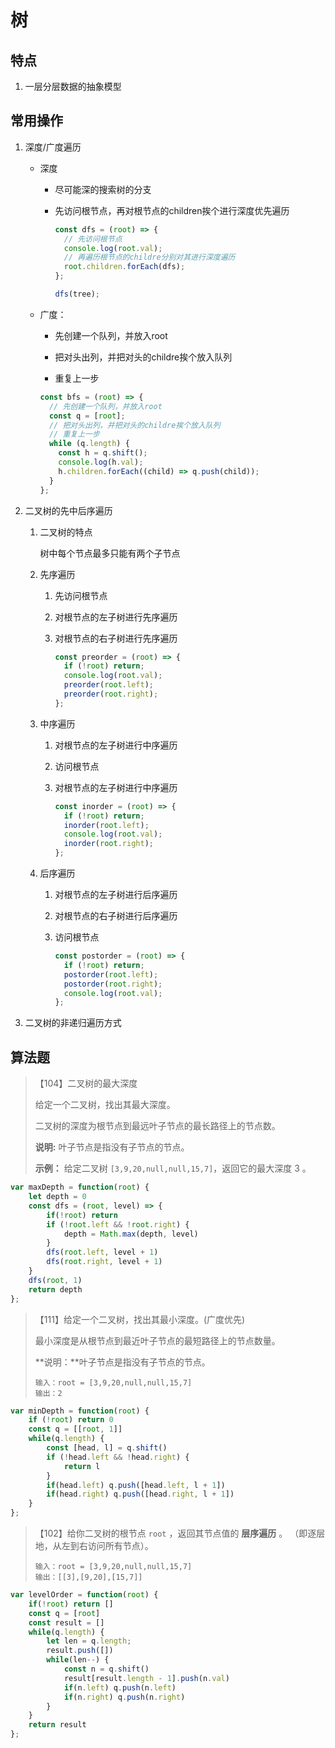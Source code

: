 # 树

## 特点

1. 一层分层数据的抽象模型

## 常用操作

1. 深度/广度遍历

   - 深度

     - 尽可能深的搜索树的分支

     - 先访问根节点，再对根节点的children挨个进行深度优先遍历

       ```js
       const dfs = (root) => {
         // 先访问根节点
         console.log(root.val);
         // 再遍历根节点的childre分别对其进行深度遍历
         root.children.forEach(dfs);
       };
       
       dfs(tree);
       ```

       

   - 广度：

     - 先创建一个队列，并放入root

     -   把对头出列，并把对头的childre挨个放入队列

     -  重复上一步

       ```js
       const bfs = (root) => {
         // 先创建一个队列，并放入root
         const q = [root];
         // 把对头出列，并把对头的childre挨个放入队列
         // 重复上一步
         while (q.length) {
           const h = q.shift();
           console.log(h.val);
           h.children.forEach((child) => q.push(child));
         }
       };
       ```

       

2. 二叉树的先中后序遍历

   1. 二叉树的特点

      树中每个节点最多只能有两个子节点

   2. 先序遍历

      1. 先访问根节点

      2. 对根节点的左子树进行先序遍历

      3. 对根节点的右子树进行先序遍历

         ```js
         const preorder = (root) => {
           if (!root) return;
           console.log(root.val);
           preorder(root.left);
           preorder(root.right);
         };
         ```

         

   3. 中序遍历

      1. 对根节点的左子树进行中序遍历

      2. 访问根节点

      3. 对根节点的左子树进行中序遍历

         ```js
         const inorder = (root) => {
           if (!root) return;
           inorder(root.left);
           console.log(root.val);
           inorder(root.right);
         };
         ```

         

   4. 后序遍历

      1. 对根节点的左子树进行后序遍历

      2. 对根节点的右子树进行后序遍历

      3. 访问根节点

         ```js
         const postorder = (root) => {
           if (!root) return;
           postorder(root.left);
           postorder(root.right);
           console.log(root.val);
         };
         ```

3. 二叉树的非递归遍历方式



## 算法题

> 【104】二叉树的最大深度
>
> 给定一个二叉树，找出其最大深度。
>
> 二叉树的深度为根节点到最远叶子节点的最长路径上的节点数。
>
> **说明:** 叶子节点是指没有子节点的节点。
>
> **示例：**
> 给定二叉树 `[3,9,20,null,null,15,7]`，返回它的最大深度 3 。

```js
var maxDepth = function(root) {
    let depth = 0
    const dfs = (root, level) => {
        if(!root) return
        if (!root.left && !root.right) {
            depth = Math.max(depth, level)
        }
        dfs(root.left, level + 1)
        dfs(root.right, level + 1)
    }
    dfs(root, 1)
    return depth
};
```

> 【111】给定一个二叉树，找出其最小深度。(广度优先)
>
> 最小深度是从根节点到最近叶子节点的最短路径上的节点数量。
>
> **说明：**叶子节点是指没有子节点的节点。
>
> ```
> 输入：root = [3,9,20,null,null,15,7]
> 输出：2
> ```

```js
var minDepth = function(root) {
    if (!root) return 0
    const q = [[root, 1]]
    while(q.length) {
        const [head, l] = q.shift()
        if (!head.left && !head.right) {
            return l
        }
        if(head.left) q.push([head.left, l + 1])
        if(head.right) q.push([head.right, l + 1])
    }
};
```

> 【102】给你二叉树的根节点 `root` ，返回其节点值的 **层序遍历** 。 （即逐层地，从左到右访问所有节点）。
>
> ```
> 输入：root = [3,9,20,null,null,15,7]
> 输出：[[3],[9,20],[15,7]]
> ```

```js
var levelOrder = function(root) {
    if(!root) return []
    const q = [root]
    const result = []
    while(q.length) {
        let len = q.length;
        result.push([])
        while(len--) {
            const n = q.shift()
            result[result.length - 1].push(n.val)
            if(n.left) q.push(n.left)
            if(n.right) q.push(n.right)
        }
    }
    return result
};
```

